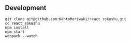 ## Development

```
git clone git@github.com:KentoMoriwaki/react_sokushu.git
cd react_sokushu
npm install
npm start
webpack --watch
```

